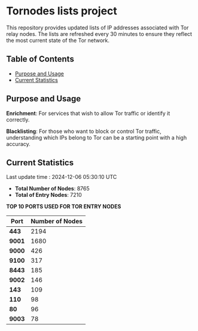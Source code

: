 # Tornodes lists project

This repository provides updated lists of IP addresses associated with Tor relay nodes. The lists are refreshed every 30 minutes to ensure they reflect the most current state of the Tor network.

## Table of Contents

- [Purpose and Usage](#purpose-and-usage)
- [Current Statistics](#current-statistics)


## Purpose and Usage

**Enrichment**: For services that wish to allow Tor traffic or identify it correctly.

**Blacklisting**: For those who want to block or control Tor traffic, understanding which IPs belong to Tor can be a starting point with a high accuracy.

## Current Statistics

Last update time : 2024-12-06 05:30:10 UTC

- **Total Number of Nodes**: 8765
- **Total of Entry Nodes**: 7210

**TOP 10 PORTS USED FOR TOR ENTRY NODES**

| **Port** | **Number of Nodes** |
|------|-----------------|
| **443**   | 2194  |
| **9001**   | 1680  |
| **9000**   | 426  |
| **9100**   | 317  |
| **8443**   | 185  |
| **9002**   | 146  |
| **143**   | 109  |
| **110**   | 98  |
| **80**   | 96  |
| **9003**   | 78  |

